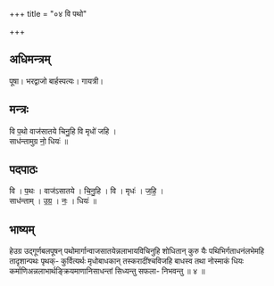 +++
title = "०४ वि पथो"

+++
## अधिमन्त्रम्
पूषा। भरद्वाजो बार्हस्पत्यः। गायत्री।

## मन्त्रः
वि प॒थो वाज॑सातये चिनु॒हि वि मृधो॑ जहि ।  
साध॑न्तामुग्र नो॒ धियः॑ ॥

## पदपाठः
वि । प॒थः । वाज॑ऽसातये । चि॒नु॒हि । वि । मृधः॑ । ज॒हि॒ ।  
साध॑न्ताम् । उ॒ग्र॒ । नः॒ । धियः॑ ॥

## भाष्यम्
हेउग्र उद्गूर्णबलपूषन् पथोमार्गान्वाजसातयेन्नलाभायविचिनुहि शोधितान् कुरु यैः पथिभिर्गताधनंलभेमहि तादृशान्पथः पृथक्- कुर्वित्यर्थः मृधोबाधकान् तस्करादींश्चविजहि बाधस्व तथा नोस्माकं धियः कर्माणिअन्नलाभार्थङ्क्रियमाणानिसाधन्तां सिध्यन्तु सफला- निभवन्तु ॥ ४ ॥